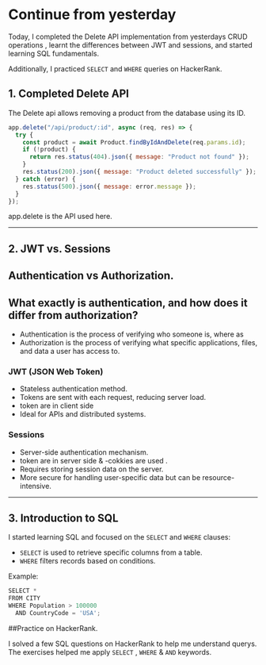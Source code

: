 # **Continue from yesterday**  
Today, I completed the Delete API implementation from yesterdays CRUD operations , learnt the differences between JWT and sessions, and started learning SQL fundamentals. 

Additionally, I practiced 	`SELECT` and `WHERE` queries on HackerRank.  

## **1. Completed Delete API**  
The Delete api allows removing a product from the database using its ID.  

```javascript
app.delete("/api/product/:id", async (req, res) => {
  try {
    const product = await Product.findByIdAndDelete(req.params.id);
    if (!product) {
      return res.status(404).json({ message: "Product not found" });
    }
    res.status(200).json({ message: "Product deleted successfully" });
  } catch (error) {
    res.status(500).json({ message: error.message });
  }
});
```

app.delete is the API used here.

---

## **2. JWT vs. Sessions**

## **Authentication vs Authorization**.

What exactly is authentication, and how does it differ from authorization? 
-
- Authentication is the process of verifying who someone is, where as 
- Authorization is the process of verifying what specific applications, files, and data a user has access to. 

### **JWT (JSON Web Token)** 
  - Stateless authentication method.  
  - Tokens are sent with each request, reducing server load.  
  - token are in client side
  - Ideal for APIs and distributed systems.  

### **Sessions**  

  - Server-side authentication mechanism.  
  -  token are in server side & -cokkies  are used .
  - Requires storing session data on the server.  
  - More secure for handling user-specific data but can be resource-intensive.  

---

## **3. Introduction to SQL**  
I started learning SQL and focused on the `SELECT` and `WHERE` clauses:  
- `SELECT` is used to retrieve specific columns from a table.  
- `WHERE` filters records based on conditions.  

Example:  
```javascript
SELECT * 
FROM CITY 
WHERE Population > 100000 
  AND CountryCode = 'USA';
```

##Practice on HackerRank.

I solved a few SQL questions on HackerRank to help me understand querys. The exercises helped me apply `SELECT` , `WHERE` & `AND` keywords.
